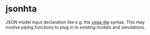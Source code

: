# jsonhta
JSON model input declaration
like e.g. the [vega-lite](https://vega.github.io/vega-lite/) syntax.
This may involve piping functions to plug in to existing models and simulations.
